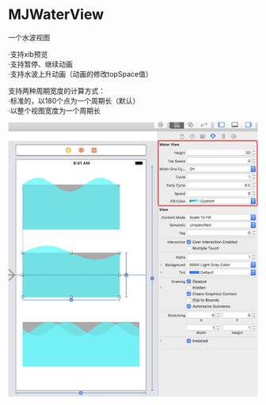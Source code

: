 # MJWaterView

一个水波视图   

·支持xib预览   
·支持暂停、继续动画   
·支持水波上升动画（动画的修改topSpace值）   

支持两种周期宽度的计算方式：   
·标准的，以180个点为一个周期长（默认）   
·以整个视图宽度为一个周期长   

![截图][IMG]


[IMG]:/Assets/water.png